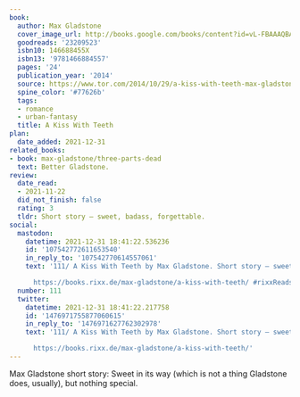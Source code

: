 ```yaml
---
book:
  author: Max Gladstone
  cover_image_url: http://books.google.com/books/content?id=vL-FBAAAQBAJ&printsec=frontcover&img=1&zoom=1&edge=curl&source=gbs_api
  goodreads: '23209523'
  isbn10: 146688455X
  isbn13: '9781466884557'
  pages: '24'
  publication_year: '2014'
  source: https://www.tor.com/2014/10/29/a-kiss-with-teeth-max-gladstone/
  spine_color: '#77626b'
  tags:
  - romance
  - urban-fantasy
  title: A Kiss With Teeth
plan:
  date_added: 2021-12-31
related_books:
- book: max-gladstone/three-parts-dead
  text: Better Gladstone.
review:
  date_read:
  - 2021-11-22
  did_not_finish: false
  rating: 3
  tldr: Short story – sweet, badass, forgettable.
social:
  mastodon:
    datetime: 2021-12-31 18:41:22.536236
    id: '107542772611653540'
    in_reply_to: '107542770614557061'
    text: '111/ A Kiss With Teeth by Max Gladstone. Short story – sweet, badass, forgettable.

      https://books.rixx.de/max-gladstone/a-kiss-with-teeth/ #rixxReads'
  number: 111
  twitter:
    datetime: 2021-12-31 18:41:22.217758
    id: '1476971755877060615'
    in_reply_to: '1476971627762302978'
    text: '111/ A Kiss With Teeth by Max Gladstone. Short story – sweet, badass, forgettable.

      https://books.rixx.de/max-gladstone/a-kiss-with-teeth/'
---
```


Max Gladstone short story: Sweet in its way (which is not a thing Gladstone does, usually), but nothing special.
